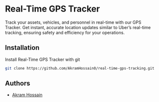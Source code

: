 ﻿# Real-Time GPS Tracker

Track your assets, vehicles, and personnel in real-time with our GPS Tracker. Get instant, accurate location updates similar to Uber’s real-time tracking, ensuring safety and efficiency for your operations.

## Installation

Install Real-Time GPS Tracker with git

```bash
git clone https://github.com/AkramHossain0/real-time-gps-tracking.git
```

## Authors

- [Akram Hossain](https://t.me/jisan090)
